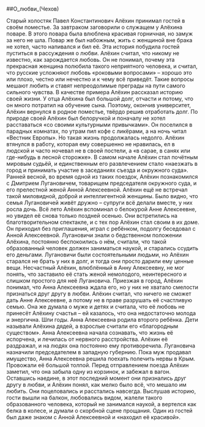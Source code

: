##О_любви_(Чехов)


Старый холостяк Павел Константинович Алёхин принимал гостей в своём поместье.
За завтраком заговорили о служащем у Алёхина поваре. В этого повара была влюблена красивая горничная, но замуж за него не шла. Повар же был набожным, жить с женщиной вне брака не хотел, часто напивался и бил её.
Эта история побудила гостей пуститься в рассуждения о любви. Алёхин считал, что никому не известно, как зарождается любовь. Он не понимал, почему эта прекрасная женщина полюбила такого неприятного человека, и считал, что русские усложняют любовь «роковыми вопросами» – хорошо это или плохо, честно или нечестно и к чему всё приведёт. Такие вопросы мешают любить и ставят непреодолимые преграды на пути самого сильного чувства.
В качестве примера Алёхин рассказал историю своей жизни.
У отца Алёхина был большой долг, отчасти и потому, что он много потратил на обучение сына. Поэтому, окончив университет, Алёхин вернулся в родное поместье, твёрдо решив отработать долг.
По природе своей Алёхин был белоручкой и поначалу не хотел расставаться «со своими культурными привычками». Он поселился в парадных комнатах, по утрам пил кофе с ликёрами, а на ночь читал «Вестник Европы». Но такая жизнь продолжалась недолго. Алёхин втянулся в работу, которая ему совершенно не нравилась, ел в людской и часто ночевал не в своей постели, а «в сарае, в санях или где-нибудь в лесной сторожке».
В самом начале Алёхин стал почётным мировым судьёй, и единственным его развлечением стало «наезжать в город и принимать участие в заседаниях съезда и окружного суда». Ранней весной, во время одной из таких поездок, Алёхин познакомился с Дмитрием Лугановичем, товарищем председателя окружного суда, и его прелестной женой Анной Алексеевной.
Алёхин ещё не встречал такой миловидной, доброй и интеллигентной женщины. Было видно, что семья Лугановичей живёт дружно – супруги всё делали вместе, у них росла дочь. Всё лето Алёхин вспоминал о белокурой Анне Алексеевне, но увидел её снова только поздней осенью.
Они встретились на благотворительном спектакле, и с тех пор Алёхин стал своим в их доме. Он приходил без приглашения, играл с ребёнком, подолгу беседовал с Анной Алексеевной. Лугановичи знали о бедственном положении Алёхина, постоянно беспокоились о нём, считали, что такой образованный человек должен заниматься наукой, и старались ссудить его деньгами. Лугановичи были состоятельными людьми, но Алёхин старался не брать у них в долг, и тогда они просто дарили ему ценные вещи.
Несчастный Алёхин, влюблённый в Анну Алексеевну, не мог понять, что заставило её стать женой немолодого, неинтересного и слишком простого для неё Лугановича. Приезжая в город, Алёхин понимал, что Анна Алексеевна ждала его, но у них не хватало смелости признаться друг другу в любви.
Алёхин считал, что ничего не сможет дать Анне Алексеевне, а потому не в праве разрушать её счастливую семью. Она же думала о муже и детях и считала, что её любовь не принесёт Алёхину счастья – ей казалось, что она недостаточно молода и энергична.
Шли годы. Анна Алексеевна родила второго ребёнка. Дети называли Алёхина дядей, а взрослые считали его «благородным существом». Анна Алексеевна начала сознавать, что жизнь её испорчена, и лечилась от нервного расстройства. Алёхин её раздражал, и на людях она постоянно ему противоречила.
Лугановича назначили председателем в западную губернию. Пока муж продавал имущество, Анна Алексеевна решила поехать полечить нервы в Крым. Провожали её большой толпой. Перед отправлением поезда Алёхин заметил, что она забыла одну из корзинок, и забежал в вагон.
Оставшись наедине, в этот последний момент они признались друг другу в любви, и Алёхин понял, как мелко было всё, что мешало им любить.
Они поцеловались и расстались навсегда.
Выслушав историю, гости вышли на балкон, любовались видом, жалели такого образованного человека, который не занимался наукой, а вертелся как белка в колесе, и думали о скорбной сцене прощания. Один из гостей был даже знаком с Анной Алексеевной и «находил её красивой».

